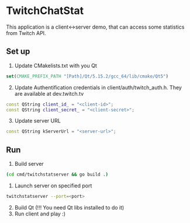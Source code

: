 # TwitchChatStat

This application is a client<->server demo, that can access some statistics from Twitch API.

## Set up
1) Update CMakelists.txt with you Qt
```cmake
set(CMAKE_PREFIX_PATH "[Path]/Qt/5.15.2/gcc_64/lib/cmake/Qt5")
```
2) Update Authentification credentials in client/auth/twitch_auth.h. They are available at dev.twitch.tv
```c++
const QString client_id_ = "<client-id>";
const QString client_secret_ = "<client-secret>";
```
3) Update server URL
```c++
const QString kServerUrl = "<server-url>";
```

## Run
1) Build server
```bash
(cd cmd/twitchstatserver && go build .)
```
1) Launch server on specified port
```bash
twitchstatserver --port=<port>
```
2) Build Qt (!!! You need Qt libs installed to do it)
3) Run client and play :)
